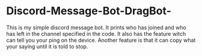 # Discord-Message-Bot-DragBot-
This is my simple discord message bot. It prints who has joined and who has left in the channel specified in the code. 
It also has the feature witch can tell you your ping on the device. Another feature is that it can copy what your saying until it is told to stop. 
